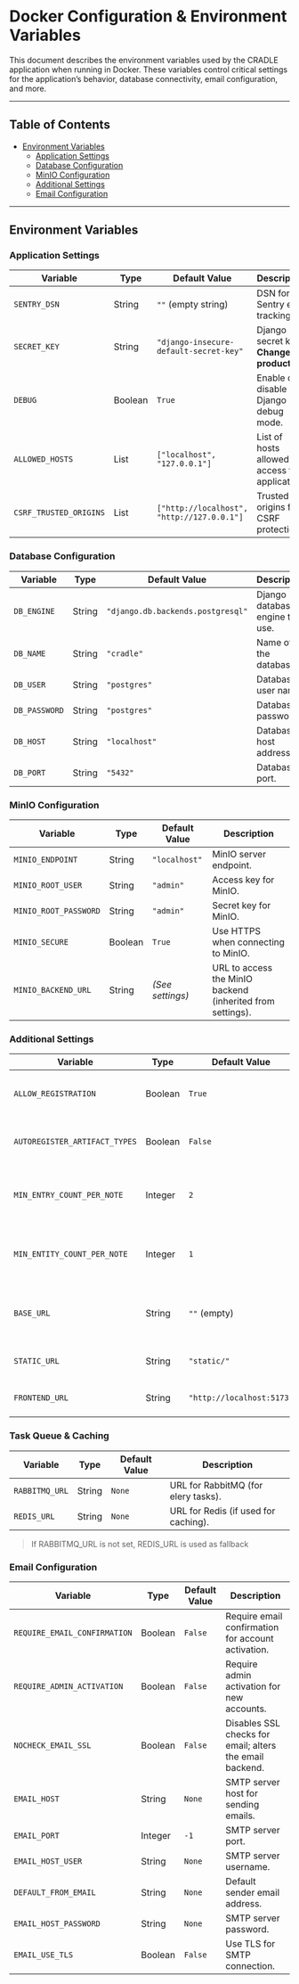 # Docker Configuration & Environment Variables

This document describes the environment variables used by the CRADLE
application when running in Docker. These variables control critical settings
for the application’s behavior, database connectivity, email configuration, and
more.

---

## Table of Contents

- [Environment Variables](#environment-variables)
  - [Application Settings](#application-settings)
  - [Database Configuration](#database-configuration)
  - [MinIO Configuration](#minio-configuration)
  - [Additional Settings](#additional-settings)
  - [Email Configuration](#email-configuration)

---

## Environment Variables

### Application Settings

| Variable      | Type    | Default Value                                  | Description                                        |
|---------------|---------|------------------------------------------------|----------------------------------------------------|
| `SENTRY_DSN`  | String  | `""` (empty string)                            | DSN for Sentry error tracking.                     |
| `SECRET_KEY`  | String  | `"django-insecure-default-secret-key"`         | Django secret key. **Change for production!**      |
| `DEBUG`       | Boolean | `True`                                         | Enable or disable Django debug mode.               |
| `ALLOWED_HOSTS`| List   | `["localhost", "127.0.0.1"]`                     | List of hosts allowed to access the application.   |
| `CSRF_TRUSTED_ORIGINS` | List | `["http://localhost", "http://127.0.0.1"]` | Trusted origins for CSRF protection.               |

### Database Configuration

| Variable   | Type   | Default Value                           | Description                            |
|------------|--------|-----------------------------------------|----------------------------------------|
| `DB_ENGINE`| String | `"django.db.backends.postgresql"`       | Django database engine to use.         |
| `DB_NAME`  | String | `"cradle"`                              | Name of the database.                  |
| `DB_USER`  | String | `"postgres"`                            | Database user name.                    |
| `DB_PASSWORD` | String | `"postgres"`                        | Database password.                     |
| `DB_HOST`  | String | `"localhost"`                           | Database host address.                 |
| `DB_PORT`  | String | `"5432"`                                | Database port.                         |

### MinIO Configuration

| Variable             | Type    | Default Value      | Description                                         |
|----------------------|---------|--------------------|-----------------------------------------------------|
| `MINIO_ENDPOINT`     | String  | `"localhost"`      | MinIO server endpoint.                              |
| `MINIO_ROOT_USER`    | String  | `"admin"`          | Access key for MinIO.                               |
| `MINIO_ROOT_PASSWORD`| String  | `"admin"`          | Secret key for MinIO.                               |
| `MINIO_SECURE`       | Boolean | `True`             | Use HTTPS when connecting to MinIO.               |
| `MINIO_BACKEND_URL`  | String  | *(See settings)*   | URL to access the MinIO backend (inherited from settings). |

### Additional Settings

| Variable                     | Type    | Default Value | Description                                                           |
|------------------------------|---------|---------------|-----------------------------------------------------------------------|
| `ALLOW_REGISTRATION`         | Boolean | `True`        | Enable or disable new user registration.                              |
| `AUTOREGISTER_ARTIFACT_TYPES`| Boolean | `False`       | Automatically register artifact types on startup.                     |
| `MIN_ENTRY_COUNT_PER_NOTE`   | Integer | `2`           | Minimum number of entries required per note.                          |
| `MIN_ENTITY_COUNT_PER_NOTE`  | Integer | `1`           | Minimum number of entities required per note.                         |
| `BASE_URL`                   | String  | `""` (empty)  | Base URL of the application (if applicable).                          |
| `STATIC_URL`                 | String  | `"static/"`   | URL path for serving static files.                                    |
| `FRONTEND_URL`               | String  | `"http://localhost:5173"` | URL for the frontend application.                             |

### Task Queue & Caching

| Variable              | Type   | Default Value | Description                                 |
|-----------------------|--------|---------------|---------------------------------------------|
| `RABBITMQ_URL`           | String | `None`        | URL for RabbitMQ (for elery tasks).         |
| `REDIS_URL`           | String | `None`        | URL for Redis (if used for caching).        |

> If RABBITMQ_URL is not set, REDIS_URL is used as fallback

### Email Configuration

| Variable                     | Type    | Default Value | Description                                           |
|------------------------------|---------|---------------|-------------------------------------------------------|
| `REQUIRE_EMAIL_CONFIRMATION` | Boolean | `False`       | Require email confirmation for account activation.    |
| `REQUIRE_ADMIN_ACTIVATION`   | Boolean | `False`       | Require admin activation for new accounts.            |
| `NOCHECK_EMAIL_SSL`          | Boolean | `False`       | Disables SSL checks for email; alters the email backend.|
| `EMAIL_HOST`                 | String  | `None`        | SMTP server host for sending emails.                  |
| `EMAIL_PORT`                 | Integer | `-1`          | SMTP server port.                                     |
| `EMAIL_HOST_USER`            | String  | `None`        | SMTP server username.                                 |
| `DEFAULT_FROM_EMAIL`         | String  | `None`        | Default sender email address.                         |
| `EMAIL_HOST_PASSWORD`        | String  | `None`        | SMTP server password.                                 |
| `EMAIL_USE_TLS`              | Boolean | `False`       | Use TLS for SMTP connection.                          |
